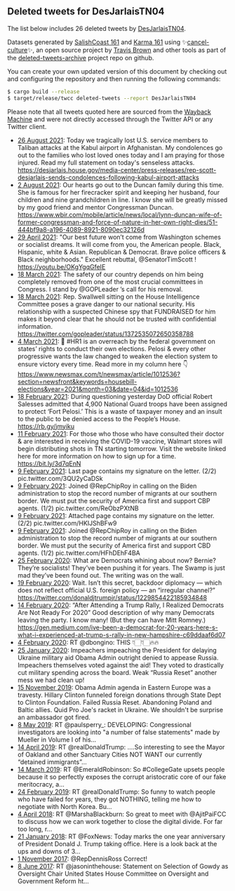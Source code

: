 ## Deleted tweets for DesJarlaisTN04

The list below includes 26 deleted tweets by
[DesJarlaisTN04](https://twitter.com/DesJarlaisTN04).



Datasets generated by [SalishCoast 161](https://twitter.com/SalishCoastA) and [Karma 161](https://twitter.com/KarmaOneSixOne)
using ✨[cancel-culture](https://github.com/travisbrown/cancel-culture)✨, an open source project by [Travis Brown](https://twitter.com/travisbrown) 
and other tools as part of the [deleted-tweets-archive](https://github.com/salcoast/deleted-tweets-archive/) project repo on github.

You can create your own updated version of this document by checking out and configuring the
repository and then running the following commands:

```bash
$ cargo build --release
$ target/release/twcc deleted-tweets --report DesJarlaisTN04
```

Please note that all tweets quoted here are sourced from the
[Wayback Machine](https://web.archive.org) and were not directly accessed through the Twitter API or
any Twitter client.

* [26 August 2021](https://web.archive.org/web/20210826202226/https://twitter.com/DesJarlaisTN04/status/1430975755735941120): Today we tragically lost U.S. service members to Taliban attacks at the Kabul airport in Afghanistan.   My condolences go out to the families who lost loved ones today and I am praying for those injured.  Read my full statement on today's senseless attacks. https://desjarlais.house.gov/media-center/press-releases/rep-scott-desjarlais-sends-condolences-following-kabul-airport-attacks
* [ 2 August 2021](https://web.archive.org/web/20210802173601/https://twitter.com/DesJarlaisTN04/status/1422249452186869765): Our hearts go out to the Duncan family during this time.   She is famous for her firecracker spirit and keeping her husband, four children and nine grandchildren in line.   I know she will be greatly missed by my good friend and mentor Congressman Duncan. https://www.wbir.com/mobile/article/news/local/lynn-duncan-wife-of-former-congressman-and-force-of-nature-in-her-own-right-dies/51-444bf9a8-a196-4089-8921-8090ec32126d
* [29 April 2021](https://web.archive.org/web/20210429112658/https://twitter.com/DesJarlaisTN04/status/1387730069230129156): "Our best future won’t come from Washington schemes or socialist dreams. It will come from you, the American people. Black, Hispanic, white & Asian. Republican & Democrat. Brave police officers & Black neighborhoods."  Excellent rebuttal,  @SenatorTimScott ! https://youtu.be/OKgYgqGfeIE
* [18 March 2021](https://web.archive.org/web/20210318204928/https://twitter.com/DesJarlaisTN04/status/1372651353537921034): The safety of our country depends on him being completely removed from one of the most crucial committees in Congress.   I stand by  @GOPLeader ’s call for his removal.
* [18 March 2021](https://web.archive.org/web/20210318204928/https://twitter.com/DesJarlaisTN04/status/1372651353537921034): Rep. Swallwell sitting on the House Intelligence Committee poses a grave danger to our national security.   His relationship with a suspected Chinese spy that FUNDRAISED for him makes it beyond clear that he should not be trusted with confidential information. https://twitter.com/gopleader/status/1372535072650358788
* [ 4 March 2021](https://web.archive.org/web/20210304204553/https://twitter.com/DesJarlaisTN04/status/1367576959966973958): 🚫  #HR1  is an overreach by the federal government on states’ rights to conduct their own elections. Pelosi & every other progressive wants the law changed to weaken the election system to ensure victory every time.   Read more in my column here 👇  https://www.newsmax.com/t/newsmax/article/1012536?section=newsfront&keywords=housebill-elections&year=2021&month=03&date=04&id=1012536
* [18 February 2021](https://web.archive.org/web/20210218195605/https://twitter.com/DesJarlaisTN04/status/1362491026187911173): During questioning yesterday DoD official Robert Salesses admitted that 4,900 National Guard troops have been assigned to protect ‘Fort Pelosi.’  This is a waste of taxpayer money and an insult to the public to be denied access to the People’s House.  https://rb.gy/jmyiku
* [11 February 2021](https://web.archive.org/web/20210211165621/https://twitter.com/DesJarlaisTN04/status/1359908938418974723): For those who those who have consulted their doctor & are interested in receiving the COVID-19 vaccine, Walmart stores will begin distributing shots in TN starting tomorrow.   Visit the website linked here for more information on how to sign up for a time. https://bit.ly/3d7qEnN
* [ 9 February 2021](https://web.archive.org/web/20210209202728/https://twitter.com/DesJarlaisTN04/status/1359237442470084615): Last page contains my signature on the letter. (2/2) pic.twitter.com/3QU2yCaDSk
* [ 9 February 2021](https://web.archive.org/web/20210209202728/https://twitter.com/DesJarlaisTN04/status/1359237442470084615): Joined  @RepChipRoy  in calling on the Biden administration to stop the record number of migrants at our southern border.  We must put the security of America first and support CBP agents. (1/2) pic.twitter.com/ReObzPXtNB
* [ 9 February 2021](https://web.archive.org/web/20210209201946/https://twitter.com/DesJarlaisTN04/status/1359235506404483074): Attached page contains my signature on the letter. (2/2) pic.twitter.com/HKIJShBFw9
* [ 9 February 2021](https://web.archive.org/web/20210209201946/https://twitter.com/DesJarlaisTN04/status/1359235506404483074): Joined  @RepChipRoy  in calling on the Biden administration to stop the record number of migrants at our southern border.  We must put the security of America first and support CBD agents. (1/2) pic.twitter.com/HFhDEhF4BA
* [25 February 2020](https://web.archive.org/web/20200225041425/https://twitter.com/DesJarlaisTN04/status/1232132922104303618): What are Democrats whining about now? Bernie? They’re socialists! They’ve been pushing it for years. The Swamp is just mad they’ve been found out. The writing was on the wall.
* [19 February 2020](https://web.archive.org/web/20200219020211/https://twitter.com/DesJarlaisTN04/status/1229948184945922049): Wait. Isn’t this secret, backdoor diplomacy — which does not reflect official U.S. foreign policy — an “irregular channel?” https://twitter.com/donaldjtrumpjr/status/1229854422185934848
* [14 February 2020](https://web.archive.org/web/20200214182042/https://twitter.com/DesJarlaisTN04/status/1228381482642804739): “After Attending a Trump Rally, I Realized Democrats Are Not Ready For 2020”  Good description of why many Democrats leaving the party. I know many! (But they can have Mitt Romney.) https://gen.medium.com/ive-been-a-democrat-for-20-years-here-s-what-i-experienced-at-trump-s-rally-in-new-hampshire-c69ddaaf6d07
* [ 4 February 2020](https://web.archive.org/web/20200204195046/https://twitter.com/DesJarlaisTN04/status/1224782368491364355): RT @dbongino: THIS 👇🏻👇🏻🔥🔥
* [25 January 2020](https://web.archive.org/web/20200125174325/https://twitter.com/DesJarlaisTN04/status/1221109145597812736): Impeachers impeaching the President for delaying Ukraine military aid Obama Admin outright  denied to appease Russia.  Impeachers themselves voted against the aid! They voted to drastically cut military spending across the board.  Weak “Russia Reset” another mess we had clean up!
* [15 November 2019](https://web.archive.org/web/20191115154510/https://twitter.com/DesJarlaisTN04/status/1195360347982618624): Obama Admin agenda in Eastern Europe was a travesty. Hillary Clinton funneled foreign donations through State Dept to Clinton Foundation. Failed Russia Reset. Abandoning Poland and Baltic allies. Quid Pro Joe's racket in Ukraine. We shouldn't be surprise an ambassador got fired.
* [ 8 May 2019](https://web.archive.org/web/20190508171715/https://twitter.com/DesJarlaisTN04/status/1126174235305676800): RT @paulsperry_: DEVELOPING: Congressional investigators are looking into "a number of false statements" made by Mueller in Volume I of his…
* [14 April 2019](https://web.archive.org/web/20190414173412/https://twitter.com/DesJarlaisTN04/status/1117481192159358977): RT @realDonaldTrump: ....So interesting to see the Mayor of Oakland and other Sanctuary Cities NOT WANT our currently “detained immigrants”…
* [14 March 2019](https://web.archive.org/web/20190314011800/https://twitter.com/DesJarlaisTN04/status/1106001499526742016): RT @EmeraldRobinson: So #CollegeGate upsets people because it so perfectly exposes the corrupt aristocratic core of our fake meritocracy, a…
* [24 February 2019](https://web.archive.org/web/20190224180819/https://twitter.com/DesJarlaisTN04/status/1099732772460118018): RT @realDonaldTrump: So funny to watch people who have failed for years, they got NOTHING, telling me how to negotiate with North Korea. Bu…
* [ 4 April 2018](https://web.archive.org/web/20180404192428/https://twitter.com/DesJarlaisTN04/status/981613492083089408): RT @MarshaBlackburn: So great to meet with @AjitPaiFCC to discuss how we can work together to close the digital divide. For far too long, r…
* [21 January 2018](https://web.archive.org/web/20180121020304/https://twitter.com/DesJarlaisTN04/status/954897100977917952): RT @FoxNews: Today marks the one year anniversary of President Donald J. Trump taking office. Here is a look back at the ups and downs of 3…
* [ 1 November 2017](https://web.archive.org/web/20171101192415/https://twitter.com/DesJarlaisTN04/status/925805706229506048): @RepDennisRoss Correct!
* [ 8 June 2017](https://web.archive.org/web/20170608200051/https://twitter.com/DesJarlaisTN04/status/872906288564506628): RT @jasoninthehouse: Statement on Selection of Gowdy as Oversight Chair United States House Committee on Oversight and Government Reform ht…
